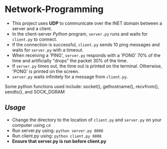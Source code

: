 # Network-Programming

- This project uses **UDP** to communicate over the INET domain between a server and a client.
- In the client-server _Python_ program, `server.py` runs and waits for `client.py` to connect.
- If the connection is successful, `client.py` sends 10 ping messages and waits for `server.py` with a timeout.
- When receiving a 'PING', `server.py` responds with a 'PONG' 70% of the time and artificially "drops" the packet 30% of the time.
- If `server.py` times out, the time out is printed on the terminal. Otherwise, 'PONG' is printed on the screen.
- `server.py` waits infinitely for a message from `client.py`.


Some python functions used include: socket(), gethostname(), recvfrom(), sendto(), and SOCK_DGRAM

## _**Usage**_
- Change the directory to the location of `client.py` and `server.py` on your computer using `cd`
- Run server.py using: `python server.py 8008`
- Run client.py using: `python client.py 8008`
- **Ensure that server.py is run before client.py**
